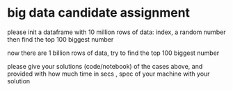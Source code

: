 # big data candidate assignment 

please init a dataframe with 10 million rows of data: index, a random number 
then find the top 100 biggest number

now there are 1 billion rows of data, try to find the top 100 biggest number
 
please give your solutions (code/notebook) of the cases above, and provided with how much time in secs , spec of your machine with your solution


